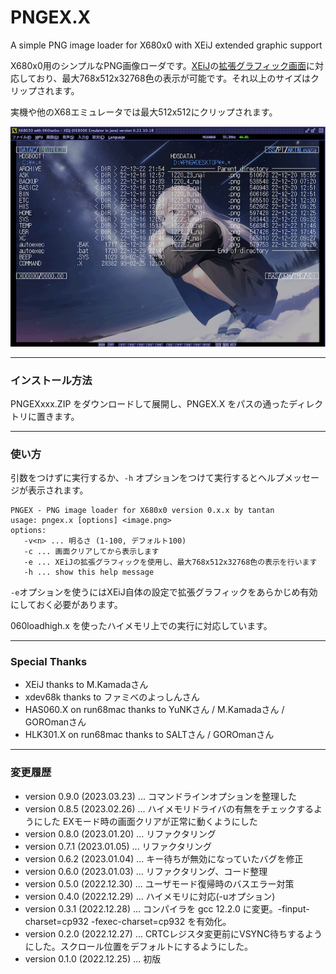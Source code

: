 # PNGEX.X

A simple PNG image loader for X680x0 with XEiJ extended graphic support

X680x0用のシンプルなPNG画像ローダです。[XEiJ](https://stdkmd.net/xeij/)の[拡張グラフィック画面](https://stdkmd.net/xeij/feature.htm#extendedgraphic)に対応しており、最大768x512x32768色の表示が可能です。それ以上のサイズはクリップされます。

実機や他のX68エミュレータでは最大512x512にクリップされます。

<img src='images/png_demo1.png'/>

---

### インストール方法

PNGEXxxx.ZIP をダウンロードして展開し、PNGEX.X をパスの通ったディレクトリに置きます。

---
### 使い方

引数をつけずに実行するか、`-h` オプションをつけて実行するとヘルプメッセージが表示されます。

    PNGEX - PNG image loader for X680x0 version 0.x.x by tantan
    usage: pngex.x [options] <image.png>
    options:
       -v<n> ... 明るさ (1-100, デフォルト100)
       -c ... 画面クリアしてから表示します
       -e ... XEiJの拡張グラフィックを使用し、最大768x512x32768色の表示を行います
       -h ... show this help message

`-e`オプションを使うにはXEiJ自体の設定で拡張グラフィックをあらかじめ有効にしておく必要があります。

060loadhigh.x を使ったハイメモリ上での実行に対応しています。

---

### Special Thanks

* XEiJ thanks to M.Kamadaさん
* xdev68k thanks to ファミべのよっしんさん
* HAS060.X on run68mac thanks to YuNKさん / M.Kamadaさん / GOROmanさん
* HLK301.X on run68mac thanks to SALTさん / GOROmanさん

---

### 変更履歴

- version 0.9.0 (2023.03.23) ... コマンドラインオプションを整理した
- version 0.8.5 (2023.02.26) ... ハイメモリドライバの有無をチェックするようにした EXモード時の画面クリアが正常に動くようにした
- version 0.8.0 (2023.01.20) ... リファクタリング
- version 0.7.1 (2023.01.05) ... リファクタリング
- version 0.6.2 (2023.01.04) ... キー待ちが無効になっていたバグを修正
- version 0.6.0 (2023.01.03) ... リファクタリング、コード整理
- version 0.5.0 (2022.12.30) ... ユーザモード復帰時のバスエラー対策
- version 0.4.0 (2022.12.29) ... ハイメモリに対応(-uオプション)
- version 0.3.1 (2022.12.28) ... コンパイラを gcc 12.2.0 に変更。-finput-charset=cp932 -fexec-charset=cp932 を有効化。
- version 0.2.0 (2022.12.27) ... CRTCレジスタ変更前にVSYNC待ちするようにした。スクロール位置をデフォルトにするようにした。
- version 0.1.0 (2022.12.25) ... 初版